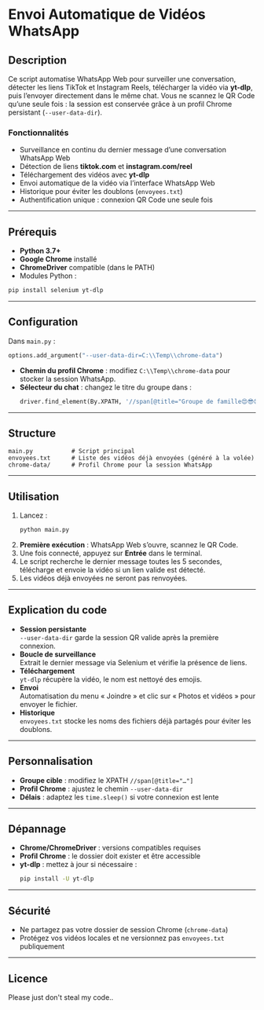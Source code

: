 # Envoi Automatique de Vidéos WhatsApp

## Description

Ce script automatise WhatsApp Web pour surveiller une conversation, détecter les liens TikTok et Instagram Reels, télécharger la vidéo via **yt-dlp**, puis l’envoyer directement dans le même chat. Vous ne scannez le QR Code qu’une seule fois : la session est conservée grâce à un profil Chrome persistant (`--user-data-dir`).

### Fonctionnalités

- Surveillance en continu du dernier message d’une conversation WhatsApp Web  
- Détection de liens **tiktok.com** et **instagram.com/reel**  
- Téléchargement des vidéos avec **yt-dlp**  
- Envoi automatique de la vidéo via l’interface WhatsApp Web  
- Historique pour éviter les doublons (`envoyees.txt`)  
- Authentification unique : connexion QR Code une seule fois  

---

## Prérequis

- **Python 3.7+**  
- **Google Chrome** installé  
- **ChromeDriver** compatible (dans le PATH)  
- Modules Python :

```bash
pip install selenium yt-dlp
```

---

## Configuration

Dans `main.py` :

```python
options.add_argument("--user-data-dir=C:\\Temp\\chrome-data")
```

- **Chemin du profil Chrome** : modifiez `C:\\Temp\\chrome-data` pour stocker la session WhatsApp.  
- **Sélecteur du chat** : changez le titre du groupe dans :
  ```python
  driver.find_element(By.XPATH, '//span[@title="Groupe de famille😍😎😍"]').click()
  ```

---

## Structure

```
main.py           # Script principal
envoyees.txt      # Liste des vidéos déjà envoyées (généré à la volée)
chrome-data/      # Profil Chrome pour la session WhatsApp
```

---

## Utilisation

1. Lancez :
   ```bash
   python main.py
   ```
2. **Première exécution** : WhatsApp Web s’ouvre, scannez le QR Code.  
3. Une fois connecté, appuyez sur **Entrée** dans le terminal.  
4. Le script recherche le dernier message toutes les 5 secondes, télécharge et envoie la vidéo si un lien valide est détecté.  
5. Les vidéos déjà envoyées ne seront pas renvoyées.

---

## Explication du code

- **Session persistante**  
  `--user-data-dir` garde la session QR valide après la première connexion.  
- **Boucle de surveillance**  
  Extrait le dernier message via Selenium et vérifie la présence de liens.  
- **Téléchargement**  
  `yt-dlp` récupère la vidéo, le nom est nettoyé des emojis.  
- **Envoi**  
  Automatisation du menu « Joindre » et clic sur « Photos et vidéos » pour envoyer le fichier.  
- **Historique**  
  `envoyees.txt` stocke les noms des fichiers déjà partagés pour éviter les doublons.

---

## Personnalisation

- **Groupe cible** : modifiez le XPATH `//span[@title="…"]`  
- **Profil Chrome** : ajustez le chemin `--user-data-dir`  
- **Délais** : adaptez les `time.sleep()` si votre connexion est lente  

---

## Dépannage

- **Chrome/ChromeDriver** : versions compatibles requises  
- **Profil Chrome** : le dossier doit exister et être accessible  
- **yt-dlp** : mettez à jour si nécessaire :  
  ```bash
  pip install -U yt-dlp
  ```

---

## Sécurité

- Ne partagez pas votre dossier de session Chrome (`chrome-data`)  
- Protégez vos vidéos locales et ne versionnez pas `envoyees.txt` publiquement  

---

## Licence

Please just don't steal my code..

